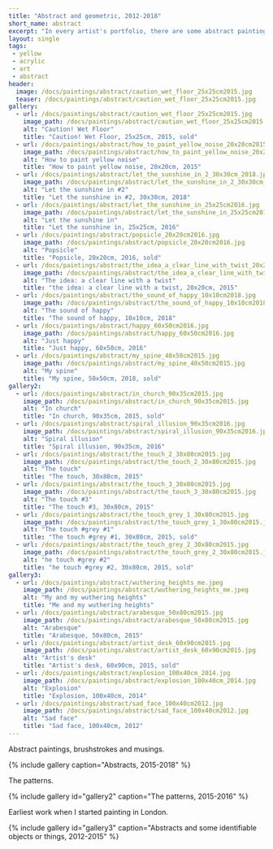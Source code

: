 ```yaml
---
title: "Abstract and geometric, 2012-2018"
short_name: abstract
excerpt: "In every artist's portfolio, there are some abstract paintings."
layout: single
tags:
 - yellow
 - acrylic
 - art
 - abstract
header:
  image: /docs/paintings/abstract/caution_wet_floor_25x25cm2015.jpg
  teaser: /docs/paintings/abstract/caution_wet_floor_25x25cm2015.jpg
gallery:
  - url: /docs/paintings/abstract/caution_wet_floor_25x25cm2015.jpg
    image_path: /docs/paintings/abstract/caution_wet_floor_25x25cm2015.jpg
    alt: "Caution! Wet Floor"
    title: "Caution! Wet Floor, 25x25cm, 2015, sold"
  - url: /docs/paintings/abstract/how_to_paint_yellow_noise_20x20cm2015.jpg
    image_path: /docs/paintings/abstract/how_to_paint_yellow_noise_20x20cm2015.jpg
    alt: "How to paint yellow noise"
    title: "How to paint yellow noise, 20x20cm, 2015"
  - url: /docs/paintings/abstract/let_the_sunshine_in_2_30x30cm_2018.jpg
    image_path: /docs/paintings/abstract/let_the_sunshine_in_2_30x30cm_2018.jpg
    alt: "Let the sunshine in #2"
    title: "Let the sunshine in #2, 30x30cm, 2018"   
  - url: /docs/paintings/abstract/let_the_sunshine_in_25x25cm2016.jpg
    image_path: /docs/paintings/abstract/let_the_sunshine_in_25x25cm2016.jpg
    alt: "Let the sunshine in"
    title: "Let the sunshine in, 25x25cm, 2016"   
  - url: /docs/paintings/abstract/popsicle_20x20cm2016.jpg
    image_path: /docs/paintings/abstract/popsicle_20x20cm2016.jpg
    alt: "Popsicle"
    title: "Popsicle, 20x20cm, 2016, sold"  
  - url: /docs/paintings/abstract/the_idea_a_clear_line_with_twist_20x20cm2015.jpg
    image_path: /docs/paintings/abstract/the_idea_a_clear_line_with_twist_20x20cm2015.jpg
    alt: "The idea: a clear line with a twist"
    title: "the idea: a clear line with a twist, 20x20cm, 2015" 
  - url: /docs/paintings/abstract/the_sound_of_happy_10x10cm2018.jpg
    image_path: /docs/paintings/abstract/the_sound_of_happy_10x10cm2018.jpg
    alt: "The sound of happy"
    title: "The sound of happy, 10x10cm, 2018"
  - url: /docs/paintings/abstract/happy_60x50cm2016.jpg
    image_path: /docs/paintings/abstract/happy_60x50cm2016.jpg
    alt: "Just happy"
    title: "Just happy, 60x50cm, 2016"
  - url: /docs/paintings/abstract/my_spine_40x50cm2015.jpg
    image_path: /docs/paintings/abstract/my_spine_40x50cm2015.jpg
    alt: "My spine"
    title: "My spine, 50x50cm, 2018, sold"  
gallery2:
  - url: /docs/paintings/abstract/in_church_90x35cm2015.jpg
    image_path: /docs/paintings/abstract/in_church_90x35cm2015.jpg
    alt: "In church"
    title: "In church, 90x35cm, 2015, sold"
  - url: /docs/paintings/abstract/spiral_illusion_90x35cm2016.jpg
    image_path: /docs/paintings/abstract/spiral_illusion_90x35cm2016.jpg
    alt: "Spiral illusion"
    title: "Spiral illusion, 90x35cm, 2016"
  - url: /docs/paintings/abstract/the_touch_2_30x80cm2015.jpg
    image_path: /docs/paintings/abstract/the_touch_2_30x80cm2015.jpg
    alt: "The touch"
    title: "The touch, 30x80cm, 2015"
  - url: /docs/paintings/abstract/the_touch_3_30x80cm2015.jpg
    image_path: /docs/paintings/abstract/the_touch_3_30x80cm2015.jpg
    alt: "The touch #3"
    title: "The touch #3, 30x80cm, 2015"
  - url: /docs/paintings/abstract/the_touch_grey_1_30x80cm2015.jpg
    image_path: /docs/paintings/abstract/the_touch_grey_1_30x80cm2015.jpg
    alt: "The touch #grey #1"
    title: "The touch #grey #1, 30x80cm, 2015, sold"
  - url: /docs/paintings/abstract/the_touch_grey_2_30x80cm2015.jpg
    image_path: /docs/paintings/abstract/the_touch_grey_2_30x80cm2015.jpg
    alt: "he touch #grey #2"
    title: "he touch #grey #2, 30x80cm, 2015, sold"
gallery3:
  - url: /docs/paintings/abstract/wuthering_heights_me.jpeg
    image_path: /docs/paintings/abstract/wuthering_heights_me.jpeg
    alt: "My and my wuthering heights"
    title: "Me and my wuthering heights"
  - url: /docs/paintings/abstract/arabesque_50x80cm2015.jpg
    image_path: /docs/paintings/abstract/arabesque_50x80cm2015.jpg
    alt: "Arabesque"
    title: "Arabesque, 50x80cm, 2015"
  - url: /docs/paintings/abstract/artist_desk_60x90cm2015.jpg
    image_path: /docs/paintings/abstract/artist_desk_60x90cm2015.jpg
    alt: "Artist's desk"
    title: "Artist's desk, 60x90cm, 2015, sold"  
  - url: /docs/paintings/abstract/explosion_100x40cm_2014.jpg
    image_path: /docs/paintings/abstract/explosion_100x40cm_2014.jpg
    alt: "Explosion"
    title: "Explosion, 100x40cm, 2014" 
  - url: /docs/paintings/abstract/sad_face_100x40cm2012.jpg
    image_path: /docs/paintings/abstract/sad_face_100x40cm2012.jpg
    alt: "Sad face"
    title: "Sad face, 100x40cm, 2012"       
---
```


Abstract paintings, brushstrokes and musings.

{% include gallery caption="Abstracts, 2015-2018" %}

The patterns.

{% include gallery id="gallery2" caption="The patterns, 2015-2016" %}

Earliest work when I started painting in London.

{% include gallery id="gallery3" caption="Abstracts and some identifiable objects or things, 2012-2015" %}